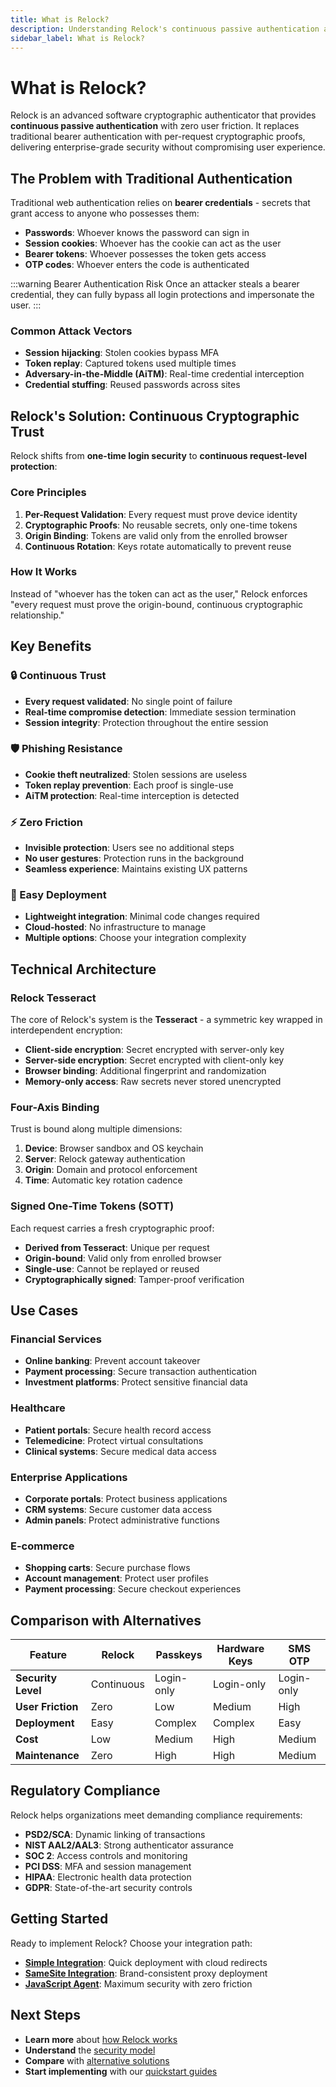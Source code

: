 ```yaml
---
title: What is Relock?
description: Understanding Relock's continuous passive authentication approach
sidebar_label: What is Relock?
---
```


# What is Relock?

Relock is an advanced software cryptographic authenticator that provides **continuous passive authentication** with zero user friction. It replaces traditional bearer authentication with per-request cryptographic proofs, delivering enterprise-grade security without compromising user experience.

## The Problem with Traditional Authentication

Traditional web authentication relies on **bearer credentials** - secrets that grant access to anyone who possesses them:

- **Passwords**: Whoever knows the password can sign in
- **Session cookies**: Whoever has the cookie can act as the user
- **Bearer tokens**: Whoever possesses the token gets access
- **OTP codes**: Whoever enters the code is authenticated

:::warning Bearer Authentication Risk
Once an attacker steals a bearer credential, they can fully bypass all login protections and impersonate the user.
:::

### Common Attack Vectors

- **Session hijacking**: Stolen cookies bypass MFA
- **Token replay**: Captured tokens used multiple times
- **Adversary-in-the-Middle (AiTM)**: Real-time credential interception
- **Credential stuffing**: Reused passwords across sites

## Relock's Solution: Continuous Cryptographic Trust

Relock shifts from **one-time login security** to **continuous request-level protection**:

### Core Principles

1. **Per-Request Validation**: Every request must prove device identity
2. **Cryptographic Proofs**: No reusable secrets, only one-time tokens
3. **Origin Binding**: Tokens are valid only from the enrolled browser
4. **Continuous Rotation**: Keys rotate automatically to prevent reuse

### How It Works

Instead of "whoever has the token can act as the user," Relock enforces "every request must prove the origin-bound, continuous cryptographic relationship."

## Key Benefits

### 🔒 Continuous Trust
- **Every request validated**: No single point of failure
- **Real-time compromise detection**: Immediate session termination
- **Session integrity**: Protection throughout the entire session

### 🛡️ Phishing Resistance
- **Cookie theft neutralized**: Stolen sessions are useless
- **Token replay prevention**: Each proof is single-use
- **AiTM protection**: Real-time interception is detected

### ⚡ Zero Friction
- **Invisible protection**: Users see no additional steps
- **No user gestures**: Protection runs in the background
- **Seamless experience**: Maintains existing UX patterns

### 🚀 Easy Deployment
- **Lightweight integration**: Minimal code changes required
- **Cloud-hosted**: No infrastructure to manage
- **Multiple options**: Choose your integration complexity

## Technical Architecture

### Relock Tesseract

The core of Relock's system is the **Tesseract** - a symmetric key wrapped in interdependent encryption:

- **Client-side encryption**: Secret encrypted with server-only key
- **Server-side encryption**: Secret encrypted with client-only key
- **Browser binding**: Additional fingerprint and randomization
- **Memory-only access**: Raw secrets never stored unencrypted

### Four-Axis Binding

Trust is bound along multiple dimensions:

1. **Device**: Browser sandbox and OS keychain
2. **Server**: Relock gateway authentication
3. **Origin**: Domain and protocol enforcement
4. **Time**: Automatic key rotation cadence

### Signed One-Time Tokens (SOTT)

Each request carries a fresh cryptographic proof:

- **Derived from Tesseract**: Unique per request
- **Origin-bound**: Valid only from enrolled browser
- **Single-use**: Cannot be replayed or reused
- **Cryptographically signed**: Tamper-proof verification

## Use Cases

### Financial Services
- **Online banking**: Prevent account takeover
- **Payment processing**: Secure transaction authentication
- **Investment platforms**: Protect sensitive financial data

### Healthcare
- **Patient portals**: Secure health record access
- **Telemedicine**: Protect virtual consultations
- **Clinical systems**: Secure medical data access

### Enterprise Applications
- **Corporate portals**: Protect business applications
- **CRM systems**: Secure customer data access
- **Admin panels**: Protect administrative functions

### E-commerce
- **Shopping carts**: Secure purchase flows
- **Account management**: Protect user profiles
- **Payment processing**: Secure checkout experiences

## Comparison with Alternatives

| Feature | Relock | Passkeys | Hardware Keys | SMS OTP |
|---------|---------|----------|---------------|---------|
| **Security Level** | Continuous | Login-only | Login-only | Login-only |
| **User Friction** | Zero | Low | Medium | High |
| **Deployment** | Easy | Complex | Complex | Easy |
| **Cost** | Low | Medium | High | Medium |
| **Maintenance** | Zero | High | High | Medium |

## Regulatory Compliance

Relock helps organizations meet demanding compliance requirements:

- **PSD2/SCA**: Dynamic linking of transactions
- **NIST AAL2/AAL3**: Strong authenticator assurance
- **SOC 2**: Access controls and monitoring
- **PCI DSS**: MFA and session management
- **HIPAA**: Electronic health data protection
- **GDPR**: State-of-the-art security controls

## Getting Started

Ready to implement Relock? Choose your integration path:

- **[Simple Integration](../getting-started/quickstart-cloud)**: Quick deployment with cloud redirects
- **[SameSite Integration](../getting-started/quickstart-samesite)**: Brand-consistent proxy deployment
- **[JavaScript Agent](../getting-started/quickstart-js-agent)**: Maximum security with zero friction

## Next Steps

- **Learn more** about [how Relock works](./how-it-works)
- **Understand** the [security model](./security-model)
- **Compare** with [alternative solutions](./comparison)
- **Start implementing** with our [quickstart guides](../getting-started/quickstart-overview)
